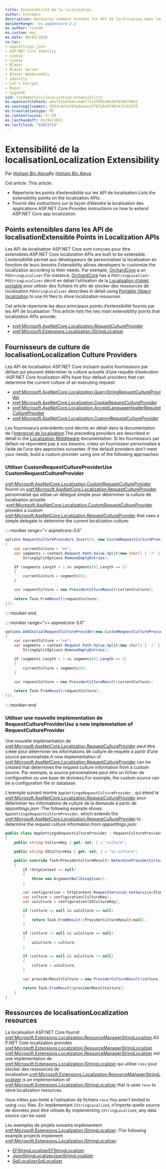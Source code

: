 ```yaml
---
title: Extensibilité de la localisation
author: hishamco
description: Découvrez comment étendre les API de localisation dans les applications ASP.NET Core.
monikerRange: '>= aspnetcore-2.1'
ms.author: riande
ms.custom: mvc
ms.date: 08/03/2019
no-loc:
- appsettings.json
- ASP.NET Core Identity
- cookie
- Cookie
- Blazor
- Blazor Server
- Blazor WebAssembly
- Identity
- Let's Encrypt
- Razor
- SignalR
uid: fundamentals/localization-extensibility
ms.openlocfilehash: a6ef5a547e6ccba6771cdf892a9636f83d6796b1
ms.sourcegitcommit: 3593c4efa707edeaaceffbfa544f99f41fc62535
ms.translationtype: MT
ms.contentlocale: fr-FR
ms.lasthandoff: 01/04/2021
ms.locfileid: "93053733"
---
```

# <a name="localization-extensibility"></a><span data-ttu-id="7c463-103">Extensibilité de la localisation</span><span class="sxs-lookup"><span data-stu-id="7c463-103">Localization Extensibility</span></span>

<span data-ttu-id="7c463-104">Par [Hisham Bin Ateya](https://github.com/hishamco)</span><span class="sxs-lookup"><span data-stu-id="7c463-104">By [Hisham Bin Ateya](https://github.com/hishamco)</span></span>

<span data-ttu-id="7c463-105">Cet article :</span><span class="sxs-lookup"><span data-stu-id="7c463-105">This article:</span></span>

* <span data-ttu-id="7c463-106">Répertorie les points d’extensibilité sur les API de localisation.</span><span class="sxs-lookup"><span data-stu-id="7c463-106">Lists the extensibility points on the localization APIs.</span></span>
* <span data-ttu-id="7c463-107">Fournit des instructions sur la façon d’étendre la localisation des applications ASP.NET Core.</span><span class="sxs-lookup"><span data-stu-id="7c463-107">Provides instructions on how to extend ASP.NET Core app localization.</span></span>

## <a name="extensible-points-in-localization-apis"></a><span data-ttu-id="7c463-108">Points extensibles dans les API de localisation</span><span class="sxs-lookup"><span data-stu-id="7c463-108">Extensible Points in Localization APIs</span></span>

<span data-ttu-id="7c463-109">Les API de localisation ASP.NET Core sont conçues pour être extensibles.</span><span class="sxs-lookup"><span data-stu-id="7c463-109">ASP.NET Core localization APIs are built to be extensible.</span></span> <span data-ttu-id="7c463-110">L’extensibilité permet aux développeurs de personnaliser la localisation en fonction de leurs besoins.</span><span class="sxs-lookup"><span data-stu-id="7c463-110">Extensibility allows developers to customize the localization according to their needs.</span></span> <span data-ttu-id="7c463-111">Par exemple, [OrchardCore](https://github.com/orchardCMS/OrchardCore/) a un `POStringLocalizer`.</span><span class="sxs-lookup"><span data-stu-id="7c463-111">For instance, [OrchardCore](https://github.com/orchardCMS/OrchardCore/) has a `POStringLocalizer`.</span></span> <span data-ttu-id="7c463-112">`POStringLocalizer` décrit en détail l’utilisation de la [Localisation d’objet portable](xref:fundamentals/portable-object-localization) pour utiliser des fichiers `PO` afin de stocker des ressources de localisation.</span><span class="sxs-lookup"><span data-stu-id="7c463-112">`POStringLocalizer` describes in detail using [Portable Object localization](xref:fundamentals/portable-object-localization) to use `PO` files to store localization resources.</span></span>

<span data-ttu-id="7c463-113">Cet article répertorie les deux principaux points d’extensibilité fournis par les API de localisation :</span><span class="sxs-lookup"><span data-stu-id="7c463-113">This article lists the two main extensibility points that localization APIs provide:</span></span> 

* <xref:Microsoft.AspNetCore.Localization.RequestCultureProvider>
* <xref:Microsoft.Extensions.Localization.IStringLocalizer>

## <a name="localization-culture-providers"></a><span data-ttu-id="7c463-114">Fournisseurs de culture de localisation</span><span class="sxs-lookup"><span data-stu-id="7c463-114">Localization Culture Providers</span></span>

<span data-ttu-id="7c463-115">Les API de localisation ASP.NET Core incluent quatre fournisseurs par défaut qui peuvent déterminer la culture actuelle d’une requête d’exécution :</span><span class="sxs-lookup"><span data-stu-id="7c463-115">ASP.NET Core localization APIs have four default providers that can determine the current culture of an executing request:</span></span>

* <xref:Microsoft.AspNetCore.Localization.QueryStringRequestCultureProvider>
* <xref:Microsoft.AspNetCore.Localization.CookieRequestCultureProvider>
* <xref:Microsoft.AspNetCore.Localization.AcceptLanguageHeaderRequestCultureProvider>
* <xref:Microsoft.AspNetCore.Localization.CustomRequestCultureProvider>

<span data-ttu-id="7c463-116">Les fournisseurs précédents sont décrits en détail dans la documentation de l’[intergiciel de localisation](xref:fundamentals/localization).</span><span class="sxs-lookup"><span data-stu-id="7c463-116">The preceding providers are described in detail in the [Localization Middleware](xref:fundamentals/localization) documentation.</span></span> <span data-ttu-id="7c463-117">Si les fournisseurs par défaut ne répondent pas à vos besoins, créez un fournisseur personnalisé à l’aide de l’une des approches suivantes :</span><span class="sxs-lookup"><span data-stu-id="7c463-117">If the default providers don't meet your needs, build a custom provider using one of the following approaches:</span></span>

### <a name="use-customrequestcultureprovider"></a><span data-ttu-id="7c463-118">Utiliser CustomRequestCultureProvider</span><span class="sxs-lookup"><span data-stu-id="7c463-118">Use CustomRequestCultureProvider</span></span>

<span data-ttu-id="7c463-119"><xref:Microsoft.AspNetCore.Localization.CustomRequestCultureProvider> fournit un <xref:Microsoft.AspNetCore.Localization.RequestCultureProvider> personnalisé qui utilise un délégué simple pour déterminer la culture de localisation actuelle :</span><span class="sxs-lookup"><span data-stu-id="7c463-119"><xref:Microsoft.AspNetCore.Localization.CustomRequestCultureProvider> provides a custom <xref:Microsoft.AspNetCore.Localization.RequestCultureProvider> that uses a simple delegate to determine the current localization culture:</span></span>

::: moniker range="< aspnetcore-3.0"
```csharp
options.RequestCultureProviders.Insert(0, new CustomRequestCultureProvider(async context =>
{
    var currentCulture = "en";
    var segments = context.Request.Path.Value.Split(new char[] { '/' }, 
        StringSplitOptions.RemoveEmptyEntries);

    if (segments.Length > 1 && segments[0].Length == 2)
    {
        currentCulture = segments[0];
    }

    var requestCulture = new ProviderCultureResult(currentCulture);
    
    return Task.FromResult(requestCulture);
}));
```

::: moniker-end

::: moniker range=">= aspnetcore-3.0"
```csharp
options.AddInitialRequestCultureProvider(new CustomRequestCultureProvider(async context =>
{
    var currentCulture = "en";
    var segments = context.Request.Path.Value.Split(new char[] { '/' }, 
        StringSplitOptions.RemoveEmptyEntries);

    if (segments.Length > 1 && segments[0].Length == 2)
    {
        currentCulture = segments[0];
    }

    var requestCulture = new ProviderCultureResult(currentCulture);
    
    return Task.FromResult(requestCulture);
}));
```

::: moniker-end

### <a name="use-a-new-implemetation-of-requestcultureprovider"></a><span data-ttu-id="7c463-120">Utiliser une nouvelle implémentation de RequestCultureProvider</span><span class="sxs-lookup"><span data-stu-id="7c463-120">Use a new implemetation of RequestCultureProvider</span></span>

<span data-ttu-id="7c463-121">Une nouvelle implémentation de <xref:Microsoft.AspNetCore.Localization.RequestCultureProvider> peut être créée pour déterminer les informations de culture de requête à partir d’une source personnalisée.</span><span class="sxs-lookup"><span data-stu-id="7c463-121">A new implementation of <xref:Microsoft.AspNetCore.Localization.RequestCultureProvider> can be created that determines the request culture information from a custom source.</span></span> <span data-ttu-id="7c463-122">Par exemple, la source personnalisée peut être un fichier de configuration ou une base de données.</span><span class="sxs-lookup"><span data-stu-id="7c463-122">For example, the custom source can be a configuration file or database.</span></span>

<span data-ttu-id="7c463-123">L’exemple suivant montre `AppSettingsRequestCultureProvider` , qui étend le <xref:Microsoft.AspNetCore.Localization.RequestCultureProvider> pour déterminer les informations de culture de la demande à partir de *appsettings.json* :</span><span class="sxs-lookup"><span data-stu-id="7c463-123">The following example shows `AppSettingsRequestCultureProvider`, which extends the <xref:Microsoft.AspNetCore.Localization.RequestCultureProvider> to determine the request culture information from *appsettings.json*:</span></span>

```csharp
public class AppSettingsRequestCultureProvider : RequestCultureProvider
{
    public string CultureKey { get; set; } = "culture";

    public string UICultureKey { get; set; } = "ui-culture";

    public override Task<ProviderCultureResult> DetermineProviderCultureResult(HttpContext httpContext)
    {
        if (httpContext == null)
        {
            throw new ArgumentNullException();
        }

        var configuration = httpContext.RequestServices.GetService<IConfigurationRoot>();
        var culture = configuration[CultureKey];
        var uiCulture = configuration[UICultureKey];

        if (culture == null && uiCulture == null)
        {
            return Task.FromResult((ProviderCultureResult)null);
        }

        if (culture != null && uiCulture == null)
        {
            uiCulture = culture;
        }

        if (culture == null && uiCulture != null)
        {
            culture = uiCulture;
        }
        
        var providerResultCulture = new ProviderCultureResult(culture, uiCulture);

        return Task.FromResult(providerResultCulture);
    }
}
```

## <a name="localization-resources"></a><span data-ttu-id="7c463-124">Ressources de localisation</span><span class="sxs-lookup"><span data-stu-id="7c463-124">Localization resources</span></span>

<span data-ttu-id="7c463-125">La localisation ASP.NET Core fournit <xref:Microsoft.Extensions.Localization.ResourceManagerStringLocalizer>.</span><span class="sxs-lookup"><span data-stu-id="7c463-125">ASP.NET Core localization provides <xref:Microsoft.Extensions.Localization.ResourceManagerStringLocalizer>.</span></span> <span data-ttu-id="7c463-126"><xref:Microsoft.Extensions.Localization.ResourceManagerStringLocalizer> est une implémentation de <xref:Microsoft.Extensions.Localization.IStringLocalizer> qui utilise `resx` pour stocker des ressources de localisation.</span><span class="sxs-lookup"><span data-stu-id="7c463-126"><xref:Microsoft.Extensions.Localization.ResourceManagerStringLocalizer> is an implementation of <xref:Microsoft.Extensions.Localization.IStringLocalizer> that is uses `resx` to store localization resources.</span></span>

<span data-ttu-id="7c463-127">Vous n’êtes pas limité à l’utilisation de fichiers `resx`.</span><span class="sxs-lookup"><span data-stu-id="7c463-127">You aren't limited to using `resx` files.</span></span> <span data-ttu-id="7c463-128">En implémentant `IStringLocalized`, n’importe quelle source de données peut être utilisée.</span><span class="sxs-lookup"><span data-stu-id="7c463-128">By implementing `IStringLocalized`, any data source can be used.</span></span>

<span data-ttu-id="7c463-129">Les exemples de projets suivants implémentent <xref:Microsoft.Extensions.Localization.IStringLocalizer> :</span><span class="sxs-lookup"><span data-stu-id="7c463-129">The following example projects implement <xref:Microsoft.Extensions.Localization.IStringLocalizer>:</span></span> 

* [<span data-ttu-id="7c463-130">EFStringLocalizer</span><span class="sxs-lookup"><span data-stu-id="7c463-130">EFStringLocalizer</span></span>](https://github.com/aspnet/Entropy/tree/master/samples/Localization.EntityFramework)
* [<span data-ttu-id="7c463-131">JsonStringLocalizer</span><span class="sxs-lookup"><span data-stu-id="7c463-131">JsonStringLocalizer</span></span>](https://github.com/hishamco/My.Extensions.Localization.Json)
* [<span data-ttu-id="7c463-132">SqlLocalizer</span><span class="sxs-lookup"><span data-stu-id="7c463-132">SqlLocalizer</span></span>](https://github.com/damienbod/AspNetCoreLocalization)
